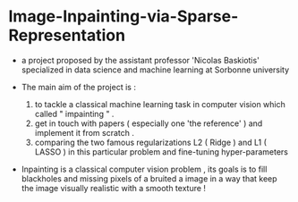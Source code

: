 # Image-Inpainting-via-Sparse-Representation

- a project proposed by the assistant professor 'Nicolas Baskiotis' specialized in data science and machine learning at Sorbonne university 

- The main aim of the project is : 

   1. to tackle a classical machine learning task in computer vision which called " impainting " .
   2. get in touch with papers ( especially one 'the reference' ) and implement it from scratch .
   3. comparing the two famous regularizations L2 ( Ridge ) and L1 ( LASSO ) in this particular problem and fine-tuning hyper-parameters 

- Inpainting is a classical computer vision problem , its goals is to fill blackholes and missing pixels of a bruited a image in a way that keep the image visually realistic with a smooth  texture ! 
